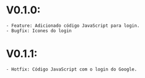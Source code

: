 # V0.1.0: 
    - Feature: Adicionado código JavaScript para login.
    - Bugfix: Icones do login
# V0.1.1:
    - Hotfix: Código JavaScript com o login do Google.